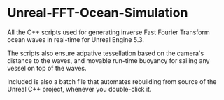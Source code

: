 # Unreal-FFT-Ocean-Simulation
All the C++ scripts used for generating inverse Fast Fourier Transform ocean waves in real-time for Unreal Engine 5.3.

The scripts also ensure adpative tessellation based on the camera's distance to the waves, and movable run-time buoyancy for sailing any vessel on top of the waves. 

Included is also a batch file that automates rebuilding from source of the Unreal C++ project, whenever you double-click it.

